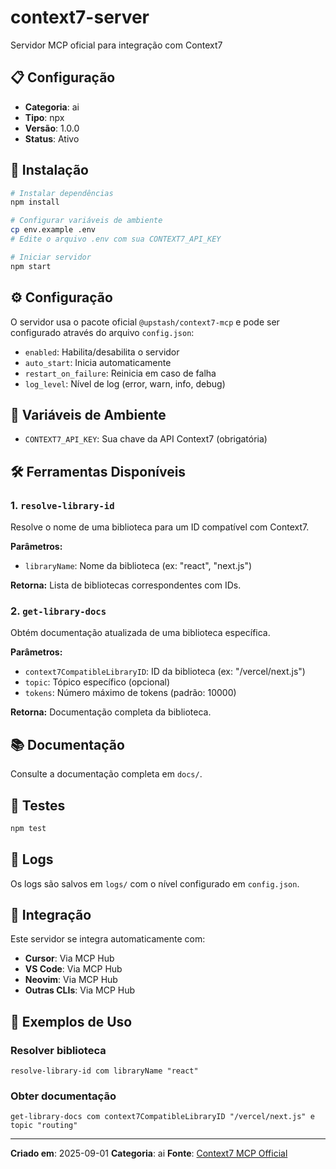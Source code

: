 # context7-server

Servidor MCP oficial para integração com Context7

## 📋 Configuração

- **Categoria**: ai
- **Tipo**: npx
- **Versão**: 1.0.0
- **Status**: Ativo

## 🚀 Instalação

```bash
# Instalar dependências
npm install

# Configurar variáveis de ambiente
cp env.example .env
# Edite o arquivo .env com sua CONTEXT7_API_KEY

# Iniciar servidor
npm start
```

## ⚙️ Configuração

O servidor usa o pacote oficial `@upstash/context7-mcp` e pode ser configurado através do arquivo `config.json`:

- `enabled`: Habilita/desabilita o servidor
- `auto_start`: Inicia automaticamente
- `restart_on_failure`: Reinicia em caso de falha
- `log_level`: Nível de log (error, warn, info, debug)

## 🔧 Variáveis de Ambiente

- `CONTEXT7_API_KEY`: Sua chave da API Context7 (obrigatória)

## 🛠️ Ferramentas Disponíveis

### 1. `resolve-library-id`
Resolve o nome de uma biblioteca para um ID compatível com Context7.

**Parâmetros:**
- `libraryName`: Nome da biblioteca (ex: "react", "next.js")

**Retorna:** Lista de bibliotecas correspondentes com IDs.

### 2. `get-library-docs`
Obtém documentação atualizada de uma biblioteca específica.

**Parâmetros:**
- `context7CompatibleLibraryID`: ID da biblioteca (ex: "/vercel/next.js")
- `topic`: Tópico específico (opcional)
- `tokens`: Número máximo de tokens (padrão: 10000)

**Retorna:** Documentação completa da biblioteca.

## 📚 Documentação

Consulte a documentação completa em `docs/`.

## 🧪 Testes

```bash
npm test
```

## 📝 Logs

Os logs são salvos em `logs/` com o nível configurado em `config.json`.

## 🔗 Integração

Este servidor se integra automaticamente com:
- **Cursor**: Via MCP Hub
- **VS Code**: Via MCP Hub
- **Neovim**: Via MCP Hub
- **Outras CLIs**: Via MCP Hub

## 📖 Exemplos de Uso

### Resolver biblioteca
```
resolve-library-id com libraryName "react"
```

### Obter documentação
```
get-library-docs com context7CompatibleLibraryID "/vercel/next.js" e topic "routing"
```

---

**Criado em**: 2025-09-01
**Categoria**: ai
**Fonte**: [Context7 MCP Official](https://github.com/upstash/context7)
